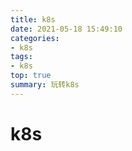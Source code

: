 ```yaml
---
title: k8s
date: 2021-05-18 15:49:10
categories: 
- k8s
tags:
- k8s
top: true
summary: 玩转k8s
---
```


# k8s
